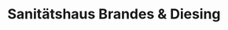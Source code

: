 ---
title: "Sanitätshaus Brandes & Diesing"
url: /hannover/sanitaetshaus-brandes-und-diesing/
shop: Allgemein
---